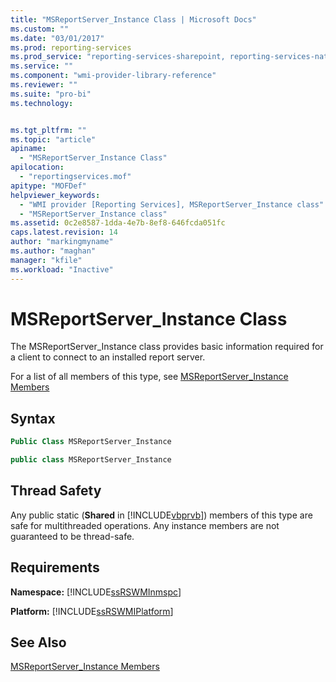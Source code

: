 ```yaml
---
title: "MSReportServer_Instance Class | Microsoft Docs"
ms.custom: ""
ms.date: "03/01/2017"
ms.prod: reporting-services
ms.prod_service: "reporting-services-sharepoint, reporting-services-native"
ms.service: ""
ms.component: "wmi-provider-library-reference"
ms.reviewer: ""
ms.suite: "pro-bi"
ms.technology: 


ms.tgt_pltfrm: ""
ms.topic: "article"
apiname: 
  - "MSReportServer_Instance Class"
apilocation: 
  - "reportingservices.mof"
apitype: "MOFDef"
helpviewer_keywords: 
  - "WMI provider [Reporting Services], MSReportServer_Instance class"
  - "MSReportServer_Instance class"
ms.assetid: 0c2e8587-1dda-4e7b-8ef8-646fcda051fc
caps.latest.revision: 14
author: "markingmyname"
ms.author: "maghan"
manager: "kfile"
ms.workload: "Inactive"
---
```

# MSReportServer_Instance Class
  The MSReportServer_Instance class provides basic information required for a client to connect to an installed report server.  
  
 For a list of all members of this type, see [MSReportServer_Instance Members](../../reporting-services/wmi-provider-library-reference/msreportserver-instance-members.md)  
  
## Syntax  
  
```vb  
Public Class MSReportServer_Instance  
```  
  
```csharp  
public class MSReportServer_Instance  
```  
  
## Thread Safety  
 Any public static (**Shared** in [!INCLUDE[vbprvb](../../includes/vbprvb-md.md)]) members of this type are safe for multithreaded operations. Any instance members are not guaranteed to be thread-safe.  
  
## Requirements  
 **Namespace:** [!INCLUDE[ssRSWMInmspc](../../includes/ssrswminmspc-md.md)]  
  
 **Platform:** [!INCLUDE[ssRSWMIPlatform](../../includes/ssrswmiplatform-md.md)]  
  
## See Also  
 [MSReportServer_Instance Members](../../reporting-services/wmi-provider-library-reference/msreportserver-instance-members.md)  
  
  
